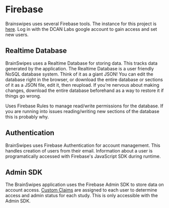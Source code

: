 # Firebase
Brainswipes uses several Firebase tools. The instance for this project is [here](https://console.firebase.google.com/project/brainswipes/overview). Log in with the DCAN Labs google account to gain access and set new users.

## Realtime Database
BrainSwipes uses a Realtime Database for storing data. This tracks data generated by the application.
The Realtime Database is a user friendly NoSQL database system. Think of it as a giant JSON!
You can edit the database right in the browser, or download the entire database or sections of it as a JSON file, edit it, then reupload. If you're nervous about making changes, download the entire database beforehand as a way to restore it if things go wrong.

Uses Firebase Rules to manage read/write permissions for the database. If you are running into issues reading/writing new sections of the database this is probably why.

## Authentication
BrainSwipes uses Firebase Authentication for account management. This handles creation of users from their email. Information about a user is programatically accessed with Firebase's JavaScript SDK during runtime.

## Admin SDK
The BrainSwipes application uses the Firebase Admin SDK to store data on account access. [Custom Claims](https://firebase.google.com/docs/reference/admin/node/firebase-admin.auth.userrecord.md#userrecordcustomclaims) are assigned to each user to determine access and admin status for each study. This is only accessible with the Admin SDK. 